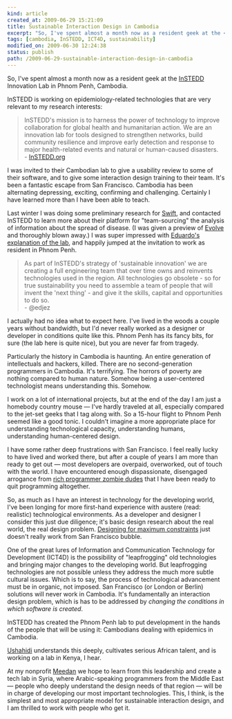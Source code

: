 ```yaml
--- 
kind: article
created_at: 2009-06-29 15:21:09
title: Sustainable Interaction Design in Cambodia
excerpt: "So, I've spent almost a month now as a resident geek at the <a href='http://instedd.org'>InSTEDD</a> Innovation Lab in Phnom Penh, Cambodia. "
tags: [cambodia, InSTEDD, ICT4D, sustainability]
modified_on: 2009-06-30 12:24:38
status: publish 
path: /2009-06-29-sustainable-interaction-design-in-cambodia
---
```


So, I've spent almost a month now as a resident geek at the <a href="http://instedd.org">InSTEDD</a> Innovation Lab in Phnom Penh, Cambodia. 

InSTEDD is working on epidemiology-related technologies that are very relevant to my research interests:

<blockquote>InSTEDD's mission is to harness the power of technology to improve collaboration for global health and humanitarian action.  We are an innovation lab for tools designed to strengthen networks, build community resilience and improve early detection and response to major health-related events and natural or human-caused disasters. <br /> - <a href="http://instedd.org/">InSTEDD.org</a></blockquote>

I was invited to their Cambodian lab to give a usability review to some of their software, and to give some interaction design training to their team. It's been a fantastic escape from San Francisco. Cambodia has been alternating depressing, exciting, confirming and challenging. Certainly I have learned more than I have been able to teach.

Last winter I was doing some preliminary research for <a href="http://swiftapp.org">Swift</a>, and contacted InSTEDD to learn more about their platform for "team-sourcing" the analysis of information about the spread of disease. (I was given a preview of <a href="http://instedd.org/evolve">Evolve</a> and thoroughly blown away.) I was super impressed with <a href="http://edjez.instedd.org/2008/09/phnom-penh-innovation-lab-team-giving.html">Eduardo's explanation of the lab</a>, and happily jumped at the invitation to work as resident in Phnom Penh.

<blockquote>As part of InSTEDD's strategy of 'sustainable innovation' we are creating a full engineering team that over time owns and reinvents technologies used in the region. All technologies go obsolete - so for true sustainability you need to assemble a team of people that will invent the 'next thing' - and give it the skills, capital and opportunities to do so.
<br /><span class="attribution">- @edjez</span></blockquote> 

I actually had no idea what to expect here. I've lived in the woods a couple years without bandwidth, but I'd never really worked as a designer or developer in conditions quite like this. Phnom Penh has its fancy bits, for sure (the lab here is quite nice), but you are never far from tragedy. 

Particularly the history in Cambodia is haunting. An entire generation of intellectuals and hackers, killed. There are no second-generation programmers in Cambodia. It's terrifying. The horrors of poverty are nothing compared to human nature. Somehow being a user-centered technologist means understanding this. Somehow.

I work on a lot of international projects, but at the end of the day I am just a homebody country mouse &mdash; I've hardly traveled at all, especially compared to the jet-set geeks that I tag along with. So a 15-hour flight to Phnom Penh seemed like a good tonic. I couldn't imagine a more appropriate place for understanding technological capacity, understanding humans, understanding human-centered design.

I have some rather deep frustrations with San Francisco. I feel really lucky to have lived and worked there, but after a couple of years I am more than ready to get out &mdash; most developers are overpaid, overworked, out of touch with the world. I have encountered enough dispassionate, disengaged arrogance from <a href="/2008/12/03/trying-to-quit/">rich programmer zombie dudes</a> that I have been ready to quit programming altogether. 

So, as much as I have an interest in technology for the developing world, I've been longing for more first-hand experience with austere (read: realistic) technological environments. As a developer and designer I consider this just due diligence; it's basic design research about the real world, the real design problem. <a href="/2006/12/06/design-for-maximum-constraints/">Designing for maximum constraints</a> just doesn't really work from San Francisco bubble.

One of the great lures of Information and Communication Technology for Development (ICT4D) is the possibility of "leapfrogging" old technologies and bringing major changes to the developing world. But leapfrogging technologies are not possible unless they address the much more subtle cultural issues. Which is to say, the process of technological advancement must be in organic, not imposed. San Francisco (or London or Berlin) solutions will never work in Cambodia. It's fundamentally an interaction design problem, which is has to be addressed by <em>changing the conditions in which software is created</em>.

InSTEDD has created the Phnom Penh lab to put development in the hands of the people that will be using it: Cambodians dealing with epidemics in Cambodia. 

<a href="http://blog.ushahidi.com">Ushahidi</a> understands this deeply, cultivates serious African talent, and is working on a lab in Kenya, I hear.

At my nonprofit <a href="http://meedan.net">Meedan</a> we hope to learn from this leadership and create a tech lab in Syria, where Arabic-speaking programmers from the Middle East &mdash; people who deeply understand the design needs of that region &mdash; will be in charge of developing our most important technologies. This, I think, is the simplest and most appropriate model for sustainable interaction design, and I am thrilled to work with people who get it.